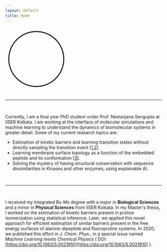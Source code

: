 ```yaml
---
layout: default
title: Home
---
```


<head>
<link rel="preload" href="/assets/face_on.jpg" as="image">
<link rel="preload" href="/assets/face_off.jpg" as="image">
<link rel="preload" href="/assets/SciMode.png" as="image">
<link rel="preload" href="/assets/ArtMode.png" as="image">
</head>

<body>
<div style="display: none;">
    <img src="/assets/face_off.jpg" alt="Preload Off Mode">
    <img src="/assets/ArtMode.png" alt="Preload Art Mode">
</div>
</body>



<!--
<div style="display: flex; align-items: center;">
    <img src="PallabDutta_Photo.jpg" alt="Your Photo" style="width:150px; border-radius: 50%; margin-right: 20px;">
    <div>
        <p style="text-align: justify;">
        🙏 Namaskar, this is Pallab Dutta! <br>
        👀 I’m a research scholar at IISER Kolkata, exploring the interface of computational chemistry and AI. 
        </p>
    </div>
</div>
-->

<div class="toggle-container">
    <div id="toggle-track">
        <div id="toggle-knob"></div>
    </div>
</div>

<br/>

<!--
<style>

.toggle-container {
    display: flex;
    justify-content: center;
    margin: 20px;
}

#toggle-track {
    width: 300px;
    height: 100px;
    background: url('/assets/SciMode.png') center/cover;
    border-radius: 50px;
    position: relative;
    transition: background 0.5s ease-in-out;
}

#toggle-knob {
    width: 90px;
    height: 90px;
    border-radius: 50%;
    background: url('/assets/face_on.jpg') center/cover;
    position: absolute;
    top: 5px;
    left: 5px;
    transition: transform 0.5s ease-in-out, background 0.5s ease-in-out;
}

</style>
-->

<style>
    
.toggle-container {
    display: flex;
    justify-content: center;
    /*margin: 5vh 0;*/
    width: 100%;
}

#toggle-track {
    width: 90vw; /* 90% of screen width */
    height: calc(90vw / 3); /* Height is 1/3 of width */
    max-width: 600px; /* Prevents excessive size on large screens */
    max-height: 200px; /* Corresponding max height */
    background: url('/assets/SciMode.png') center/cover;
    border-radius: calc(90vw / 6); /* Half of height to ensure perfect roundness */
    position: relative;
    transition: background 0.5s ease-in-out;
    z-index: 1;
}

#toggle-knob {
    width: calc(90vw / 3.5); /* Reduce size slightly */
    height: calc(90vw / 3.5); /* Keep it a circle */
    max-width: 180px; /* Adjust max width */
    max-height: 180px;
    border-radius: 50%;
    background: url('/assets/face_on.jpg') center/cover;
    position: absolute;
    top: 50%;
    left: 2%;
    box-shadow: inset 0 0 0 3px black;
    transform: translateY(-50%); /* Center vertically */
    transition: transform 0.5s ease-in-out, background 0.5s ease-in-out;
    z-index: 2;
}

.site-nav input ~ .trigger {
    clear: both;
    display: none;
    position: relative;
    background-color: white;
    border: 2px solid black;
    z-index: 25;
    border-bottom-left-radius: 90px;
}

</style>

<script src="/assets/toggle.js"></script>
---

<br/>

Currently, I am a final year PhD student under Prof. Neelanjana Sengupta at IISER Kolkata. I am working at the interface of molecular simulations and machine learning to understand the dynamics of biomolecular systems in greater detail. Some of my current research topics are:
- Estimation of kinetic barriers and learning transition states without directly sampling the transition event [[1](https://doi.org/10.1002/cphc.202200595),[2](https://doi.org/10.1016/j.bpj.2023.02.010)].
- Learning membrane surface topology as a function of the embedded peptide and its conformation [[3](https://doi.org/10.1063/5.0250082)]. 
- Solving the mystery of having structural conservation with sequence dissimilarities in Kinases and other enzymes, using explainable AI.  

<br/>

---

<br/>

I received my integrated Bs-Ms degree with a major in **Biological Sciences** and a minor in **Physical Sciences** from IISER Kolkata. In my Master's thesis, I worked on the estimation of kinetic barriers present in proline isomerization using statistical inference. Later, we applied this novel approach for efficient estimation of similar barriers present in the free energy surfaces of alanine-dipeptide and fluoroproline systems. In 2020, we published this effort in *J. Chem. Phys.*, in a special issue named *Machine Learning meets Chemical Physics* ( DOI: [https://doi.org/10.1063/5.0021910](https://doi.org/10.1063/5.0021910) ).

<style>
  .site-footer {
    display: none;
  }
</style>
